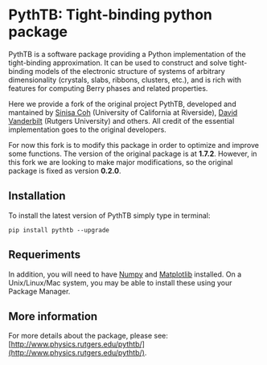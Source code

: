 # PythTB: Tight-binding python package

PythTB is a software package providing a Python implementation of the tight-binding approximation. It can be used to construct and solve tight-binding models of the electronic structure of systems of arbitrary dimensionality (crystals, slabs, ribbons, clusters, etc.), and is rich with features for computing Berry phases and related properties.

Here we provide a fork of the original project PythTB, developed and mantained by [Sinisa Coh](https://coh.engr.ucr.edu/) (University of California at Riverside), [David Vanderbilt](http://www.physics.rutgers.edu/~dhv/) (Rutgers University) and others. All credit of the essential implementation goes to the original developers.

For now this fork is to modify this package in order to optimize and improve some functions. The version of the original package is at **1.7.2**. However, in this fork we are looking to make major modifications, so the original package is fixed as version **0.2.0**.

## Installation

To install the latest version of PythTB simply type in terminal:

```
pip install pythtb --upgrade
```

## Requeriments

In addition, you will need to have [Numpy](https://numpy.org/) and [Matplotlib](https://matplotlib.org/) installed. On a Unix/Linux/Mac system, you may be able to install these using your Package Manager.

## More information

For more details about the package, please see: [http://www.physics.rutgers.edu/pythtb/](http://www.physics.rutgers.edu/pythtb/).